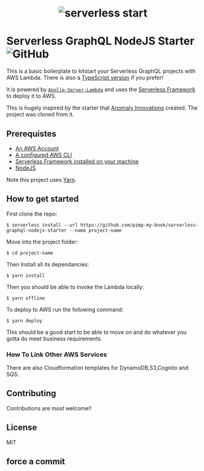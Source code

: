<h1 align="center">
    <img  alt="serverless start"  src="https://github.com/pimp-my-book/serverless-graphql-nodejs-starter/blob/master/serverless-starter.png">
 </h1>

# Serverless GraphQL NodeJS Starter ![GitHub](https://img.shields.io/github/license/mashape/apistatus.svg)

This is a basic boilerplate to kitstart your Serverless GraphQL projects with AWS Lambda. There is also a [TypeScript version](https://github.com/AmoDinho/serverless-graphql-typescript-starter/blob/master/README.md) if you prefer!

It is powered by [`Apollo-Server-Lambda`](https://github.com/apollographql/apollo-server/tree/master/packages/apollo-server-lambda) and uses the [Serverless Framework](https://serverless.com/) to deploy it to AWS.

This is hugely inspired by the starter that [Anomaly Innovations](https://github.com/AnomalyInnovations/serverless-nodejs-starter) created. The project was cloned from it.

## Prerequistes

- [An AWS Account](https://aws.amazon.com/)
- [A configured AWS CLI](https://serverless.com/framework/docs/providers/aws/guide/credentials/)
- [Serverless Framework installed on your machine](https://serverless.com/framework/docs/providers/aws/guide/installation/)
- [NodeJS](nodejs.org)

Note this project uses [Yarn](https://yarnpkg.com).

## How to get started

First clone the repo:

```
$ serverless install --url https://github.com/pimp-my-book/serverless-graphql-nodejs-starter --name project-name
```

Move into the project folder:

```
$ cd project-name
```

Then Install all its dependancies:

```
$ yarn install
```

Then you should be able to invoke the Lambda locally:

```
$ yarn offline
```

To deploy to AWS run the following command:

```
$ yarn deploy
```

This should be a good start to be able to move on and do whatever you gotta do meet business requirements.

### How To Link Other AWS Services

There are also Cloudformation templates for DynamoDB,S3,Cognito and SQS.

## Contributing

Contributions are most welcome!!

## License

MIT

## force a commit
